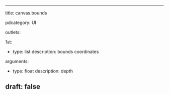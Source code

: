--- 


title: canvas.bounds

pdcategory: UI



outlets:

  1st:
  - type: list
    description: bounds coordinates

arguments:
  - type: float
    description: depth





draft: false
---